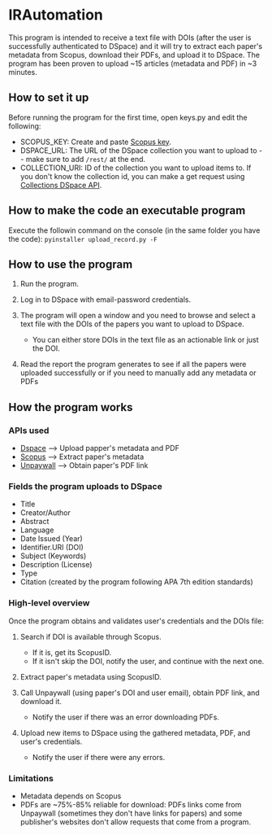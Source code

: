 # IRAutomation
This program is intended to receive a text file with DOIs (after the user is successfully authenticated to DSpace) and it will try to extract each paper's metadata from Scopus, download their PDFs, and upload it to DSpace. The program has been proven to upload ~15 articles (metadata and PDF) in ~3 minutes.

## How to set it up
Before running the program for the first time, open keys.py and edit the following:
  - SCOPUS_KEY: Create and paste [Scopus key](https://dev.elsevier.com/apikey/manage).
  - DSPACE_URL: The URL of the DSpace collection you want to upload to -- make sure to add `/rest/` at the end.
  - COLLECTION_URI: ID of the collection you want to upload items to. If you don't know the collection id, you can make a get request using [Collections DSpace API](https://wiki.lyrasis.org/display/DSDOC6x/REST+API#RESTAPI-Collections). 

## How to make the code an executable program 
Execute the followin command on the console (in the same folder you have the code): 
`pyinstaller upload_record.py -F`

## How to use the program
  1. Run the program.
  2. Log in to DSpace with email-password credentials.
  3. The program will open a window and you need to browse and select a text file with the DOIs of the papers you want to upload to DSpace.

      - You can either store DOIs in the text file as an actionable link or just the DOI.
  4. Read the report the program generates to see if all the papers were uploaded successfully or if you need to manually add any metadata or PDFs

## How the program works
### APIs used
  - [Dspace](https://wiki.lyrasis.org/display/DSDOC6x/REST+API) --> Upload papper's metadata and PDF
  - [Scopus](https://dev.elsevier.com/documentation/SCOPUSSearchAPI.wadl) --> Extract paper's metadata 
  - [Unpaywall](https://unpaywall.org/products/api) --> Obtain paper's PDF link

### Fields the program uploads to DSpace
  - Title
  - Creator/Author
  - Abstract
  - Language
  - Date Issued (Year)
  - Identifier.URI (DOI)
  - Subject (Keywords)
  - Description (License)
  - Type
  - Citation (created by the program following APA 7th edition standards) 

### High-level overview
Once the program obtains and validates user's credentials and the DOIs file:
  1. Search if DOI is available through Scopus.

      - If it is, get its ScopusID.
      - If it isn't skip the DOI, notify the user, and continue with the next one.
  3. Extract paper's metadata using ScopusID.
  4. Call Unpaywall (using paper's DOI and user email), obtain PDF link, and download it.

      - Notify the user if there was an error downloading PDFs.
  6. Upload new items to DSpace using the gathered metadata, PDF, and user's credentials.

      - Notify the user if there were any errors.

### Limitations
  - Metadata depends on Scopus
  - PDFs are ~75%-85% reliable for download: PDFs links come from Unpaywall (sometimes they don't have links for papers) and some publisher's websites don't allow requests that come from a program.
